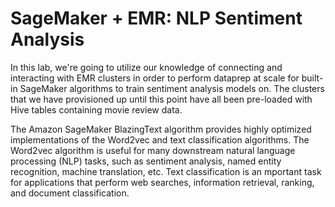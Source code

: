 # SageMaker + EMR:  NLP Sentiment Analysis

In this lab, we're going to utilize our knowledge of connecting and interacting with EMR clusters in order to perform 
dataprep at scale for built-in SageMaker algorithms to train sentiment analysis models on. The clusters that we have 
provisioned up until this point have all been pre-loaded with Hive tables containing movie review data.

The Amazon SageMaker BlazingText algorithm provides highly optimized implementations of the Word2vec and text 
classification algorithms. The Word2vec algorithm is useful for many downstream natural language processing (NLP) 
tasks, such as sentiment analysis, named entity recognition, machine translation, etc. Text classification is an 
mportant task for applications that perform web searches, information retrieval, ranking, and document classification.
